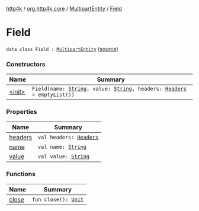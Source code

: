 [http4k](../../../index.md) / [org.http4k.core](../../index.md) / [MultipartEntity](../index.md) / [Field](./index.md)

# Field

`data class Field : `[`MultipartEntity`](../index.md) [(source)](https://github.com/http4k/http4k/blob/master/http4k-multipart/src/main/kotlin/org/http4k/core/MultipartFormBody.kt#L21)

### Constructors

| Name | Summary |
|---|---|
| [&lt;init&gt;](-init-.md) | `Field(name: `[`String`](https://kotlinlang.org/api/latest/jvm/stdlib/kotlin/-string/index.html)`, value: `[`String`](https://kotlinlang.org/api/latest/jvm/stdlib/kotlin/-string/index.html)`, headers: `[`Headers`](../../-headers.md)` = emptyList())` |

### Properties

| Name | Summary |
|---|---|
| [headers](headers.md) | `val headers: `[`Headers`](../../-headers.md) |
| [name](name.md) | `val name: `[`String`](https://kotlinlang.org/api/latest/jvm/stdlib/kotlin/-string/index.html) |
| [value](value.md) | `val value: `[`String`](https://kotlinlang.org/api/latest/jvm/stdlib/kotlin/-string/index.html) |

### Functions

| Name | Summary |
|---|---|
| [close](close.md) | `fun close(): `[`Unit`](https://kotlinlang.org/api/latest/jvm/stdlib/kotlin/-unit/index.html) |
